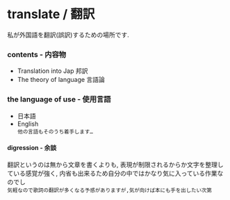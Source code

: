 # translate / 翻訳
私が外国語を翻訳(誤訳)するための場所です.

### contents - 内容物
 - Translation into Jap 邦訳
 - The theory of language 言語論

### the language of use - 使用言語
 - 日本語
 - English  
```他の言語もそのうち着手します…```

#### digression - 余談
翻訳というのは無から文章を書くよりも,
表現が制限されるからか文字を整理している感覚が強く,
内省も出来るため自分の中ではかなり気に入っている作業なのでし  
```気軽なので歌詞の翻訳が多くなる予感がありますが,気が向けば本にも手を出したい次第```
